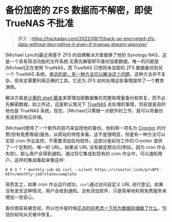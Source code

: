 # 备份加密的 ZFS 数据而不解密，即使 TrueNAS 不批准

> 原文：<https://hackaday.com/2022/08/11/back-up-encrypted-zfs-data-without-decrypting-it-even-if-truenas-doesnt-approve/>

[Michael Lynch]最近用基于 ZFS 的自建解决方案替换了他的 Synology NAS，这是一个具有简洁功能的文件系统:无需先解密即可备份加密数据。唯一的问题是[Michael]正在使用 TrueNAS，而 TrueNAS 只想将未加密的 ZFS 数据备份到另一个 TrueNAS 系统。[幸运的是，有一种方法可以解决这个问题](https://mtlynch.io/zfs-encrypted-backups/)，这种方法并不复杂，但肯定需要利用正确的工具。它还为 ZFS 如何处理这些事情提供了一个教育演练。

解决方案是[少量的 shell 脚本](https://github.com/mtlynch/zfs-encrypted-backup)来管理加密数据集的完整和增量备份和恢复，而不必先解密数据。如上所述，这是默认情况下 [TrueNAS](https://www.truenas.com/) 会处理的事情，但前提是目的地也是 TrueNAS 系统。现在，[Michael]只需做一点额外的工作，就可以将备份发送到异地云存储。

[Michael]使用了一个额外的技巧来监控他的备份。他利用一项名为 [Cronitor](https://cronitor.io/) 的付费(但有免费等级)服务。从网站的特性来看，这不是很明显，但是有一种方法可以实现 cron 作业监控，不需要添加任何软件。这部分是如何工作的:Cronitor 提供了一个定制的、唯一的 URL。如果该 URL 没有被定期访问(例如，因为 cron 作业失败)，那么用户会得到通知。通过将它集成到现有的 cron 作业中，可以通知用户。这样的集成看起来像这样:

```
0 0 3 * * monthly-job && curl --silent https://cronitor.link/p/<API-KEY>/monthly-job?state=complete
```

简而言之，如果 cron 作业运行成功，`curl`通过访问自定义 URL 进行登记。如果没有发生这种情况，用户会收到通知。没有添加软件，只是简单地利用免费服务来增加一些安心。

备份很容易被忽视，所以也许是时候[花点时间考虑一下你为数据存储做了什么](https://hackaday.com/2020/01/20/new-year-habits-what-do-you-do-for-data-storage/)，包括你如何从灾难中恢复。